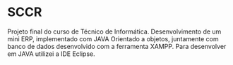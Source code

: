 # SCCR
Projeto final do curso de Técnico de Informática.
Desenvolvimento de um mini ERP, implementado com JAVA Orientado a objetos, juntamente com banco de dados desenvolvido com a ferramenta XAMPP.
Para desenvolver em JAVA utilizei a IDE Eclipse.

